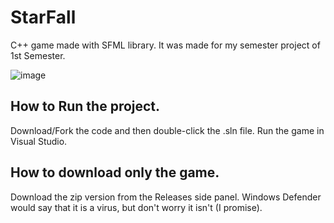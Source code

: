 # StarFall
 C++ game made with SFML library. It was made for my semester project of 1st Semester. 
 
 ![image](https://github.com/thehamzaihsan/StarFall/assets/85873694/5b5cca51-733c-4a23-8625-1f461228f17e)

## How to Run the project.
  Download/Fork the code and then double-click the .sln file.
  Run the game in Visual Studio.

## How to download only the game.
  Download the zip version from the Releases side panel. Windows Defender would say that it is a virus, but don't worry it isn't (I promise).
